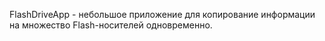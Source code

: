 FlashDriveApp - небольшое приложение для копирование информации на множество Flash-носителей одновременно.
